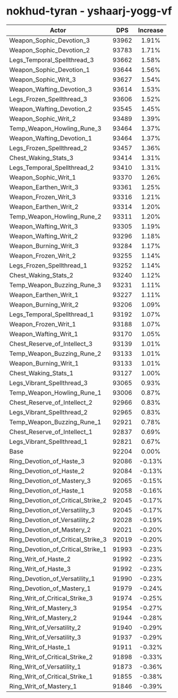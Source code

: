 # nokhud-tyran - yshaarj-yogg-vf
| Actor | DPS | Increase |
|---|:---:|:---:|
|Weapon_Sophic_Devotion_3|93962|1.91%|
|Weapon_Sophic_Devotion_2|93783|1.71%|
|Legs_Temporal_Spellthread_3|93662|1.58%|
|Weapon_Sophic_Devotion_1|93644|1.56%|
|Weapon_Sophic_Writ_3|93627|1.54%|
|Weapon_Wafting_Devotion_3|93614|1.53%|
|Legs_Frozen_Spellthread_3|93606|1.52%|
|Weapon_Wafting_Devotion_2|93545|1.45%|
|Weapon_Sophic_Writ_2|93489|1.39%|
|Temp_Weapon_Howling_Rune_3|93464|1.37%|
|Weapon_Wafting_Devotion_1|93464|1.37%|
|Legs_Frozen_Spellthread_2|93457|1.36%|
|Chest_Waking_Stats_3|93414|1.31%|
|Legs_Temporal_Spellthread_2|93410|1.31%|
|Weapon_Sophic_Writ_1|93370|1.26%|
|Weapon_Earthen_Writ_3|93361|1.25%|
|Weapon_Frozen_Writ_3|93316|1.21%|
|Weapon_Earthen_Writ_2|93314|1.20%|
|Temp_Weapon_Howling_Rune_2|93311|1.20%|
|Weapon_Wafting_Writ_3|93305|1.19%|
|Weapon_Wafting_Writ_2|93296|1.18%|
|Weapon_Burning_Writ_3|93284|1.17%|
|Weapon_Frozen_Writ_2|93255|1.14%|
|Legs_Frozen_Spellthread_1|93252|1.14%|
|Chest_Waking_Stats_2|93240|1.12%|
|Temp_Weapon_Buzzing_Rune_3|93231|1.11%|
|Weapon_Earthen_Writ_1|93227|1.11%|
|Weapon_Burning_Writ_2|93206|1.09%|
|Legs_Temporal_Spellthread_1|93192|1.07%|
|Weapon_Frozen_Writ_1|93188|1.07%|
|Weapon_Wafting_Writ_1|93170|1.05%|
|Chest_Reserve_of_Intellect_3|93139|1.01%|
|Temp_Weapon_Buzzing_Rune_2|93133|1.01%|
|Weapon_Burning_Writ_1|93133|1.01%|
|Chest_Waking_Stats_1|93127|1.00%|
|Legs_Vibrant_Spellthread_3|93065|0.93%|
|Temp_Weapon_Howling_Rune_1|93006|0.87%|
|Chest_Reserve_of_Intellect_2|92966|0.83%|
|Legs_Vibrant_Spellthread_2|92965|0.83%|
|Temp_Weapon_Buzzing_Rune_1|92921|0.78%|
|Chest_Reserve_of_Intellect_1|92837|0.69%|
|Legs_Vibrant_Spellthread_1|92821|0.67%|
|Base|92204|0.00%|
|Ring_Devotion_of_Haste_3|92086|-0.13%|
|Ring_Devotion_of_Haste_2|92084|-0.13%|
|Ring_Devotion_of_Mastery_3|92065|-0.15%|
|Ring_Devotion_of_Haste_1|92058|-0.16%|
|Ring_Devotion_of_Critical_Strike_2|92045|-0.17%|
|Ring_Devotion_of_Versatility_3|92045|-0.17%|
|Ring_Devotion_of_Versatility_2|92028|-0.19%|
|Ring_Devotion_of_Mastery_2|92021|-0.20%|
|Ring_Devotion_of_Critical_Strike_3|92019|-0.20%|
|Ring_Devotion_of_Critical_Strike_1|91993|-0.23%|
|Ring_Writ_of_Haste_2|91992|-0.23%|
|Ring_Writ_of_Haste_3|91992|-0.23%|
|Ring_Devotion_of_Versatility_1|91990|-0.23%|
|Ring_Devotion_of_Mastery_1|91979|-0.24%|
|Ring_Writ_of_Critical_Strike_3|91974|-0.25%|
|Ring_Writ_of_Mastery_3|91954|-0.27%|
|Ring_Writ_of_Mastery_2|91944|-0.28%|
|Ring_Writ_of_Versatility_2|91940|-0.29%|
|Ring_Writ_of_Versatility_3|91937|-0.29%|
|Ring_Writ_of_Haste_1|91911|-0.32%|
|Ring_Writ_of_Critical_Strike_2|91898|-0.33%|
|Ring_Writ_of_Versatility_1|91873|-0.36%|
|Ring_Writ_of_Critical_Strike_1|91855|-0.38%|
|Ring_Writ_of_Mastery_1|91846|-0.39%|
